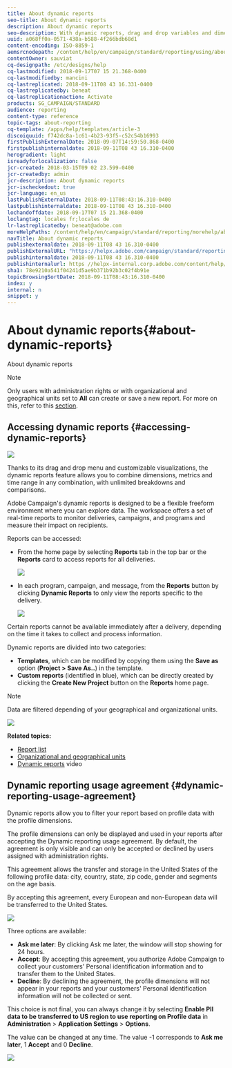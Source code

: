 ```yaml
---
title: About dynamic reports
seo-title: About dynamic reports
description: About dynamic reports
seo-description: With dynamic reports, drag and drop variables and dimensions into your freeform environment and analyze the success of your campaigns.
uuid: a068ff0a-0571-438a-b588-4f266bdb68d1
content-encoding: ISO-8859-1
aemsrcnodepath: /content/help/en/campaign/standard/reporting/using/about-dynamic-reports
contentOwner: sauviat
cq-designpath: /etc/designs/help
cq-lastmodified: 2018-09-17T07 15 21.368-0400
cq-lastmodifiedby: mancini
cq-lastreplicated: 2018-09-11T08 43 16.331-0400
cq-lastreplicatedby: beneat
cq-lastreplicationaction: Activate
products: SG_CAMPAIGN/STANDARD
audience: reporting
content-type: reference
topic-tags: about-reporting
cq-template: /apps/help/templates/article-3
discoiquuid: f742dc8a-1c61-4b23-93f5-c52c54b16993
firstPublishExternalDate: 2018-09-07T14:59:50.868-0400
firstpublishinternaldate: 2018-09-11T08 43 16.310-0400
herogradient: light
isreadyforlocalization: false
jcr-created: 2018-03-15T09 02 23.599-0400
jcr-createdby: admin
jcr-description: About dynamic reports
jcr-ischeckedout: true
jcr-language: en_us
lastPublishExternalDate: 2018-09-11T08:43:16.310-0400
lastpublishinternaldate: 2018-09-11T08 43 16.310-0400
lochandoffdate: 2018-09-17T07 15 21.368-0400
loclangtag: locales fr;locales de
lr-lastreplicatedby: beneat@adobe.com
moreHelpPaths: /content/help/en/campaign/standard/reporting/morehelp/about-reporting;/content/help/en/campaign/standard/reporting/morehelp/about-reporting
navTitle: About dynamic reports
publishexternaldate: 2018-09-11T08 43 16.310-0400
publishExternalURL: "https://helpx.adobe.com/campaign/standard/reporting/using/about-dynamic-reports.html"
publishinternaldate: 2018-09-11T08 43 16.310-0400
publishinternalurl: https //helpx-internal.corp.adobe.com/content/help/en/campaign/standard/reporting/using/about-dynamic-reports.html
sha1: 78e9210a541f04241d5ae9b371b92b3c02f4b91e
topicBrowsingSortDate: 2018-09-11T08:43:16.310-0400
index: y
internal: n
snippet: y
---
```


# About dynamic reports{#about-dynamic-reports}

About dynamic reports

>[!NOTE]
>
>Only users with administration rights or with organizational and geographical units set to **All** can create or save a new report. For more on this, refer to this [section](../../administration/using/about-access-management.md#main-pars_text_27).

## Accessing dynamic reports {#accessing-dynamic-reports}

![](assets/dynamic_report_intro.png)

Thanks to its drag and drop menu and customizable visualizations, the dynamic reports feature allows you to combine dimensions, metrics and time range in any combination, with unlimited breakdowns and comparisons.

Adobe Campaign's dynamic reports is designed to be a flexible freeform environment where you can explore data. The workspace offers a set of real-time reports to monitor deliveries, campaigns, and programs and measure their impact on recipients.

Reports can be accessed:

* From the home page by selecting **Reports** tab in the top bar or the **Reports** card to access reports for all deliveries.

  ![](assets/campaign_reports_access.png)

* In each program, campaign, and message, from the **Reports** button by clicking **Dynamic Reports** to only view the reports specific to the delivery.

  ![](assets/campaign_reports_description.png)

Certain reports cannot be available immediately after a delivery, depending on the time it takes to collect and process information.

Dynamic reports are divided into two categories:

* **Templates**, which can be modified by copying them using the **Save as** option (**Project > Save As..**) in the template.
* **Custom reports** (identified in blue), which can be directly created by clicking the **Create New Project** button on the **Reports** home page.

>[!NOTE]
>
>Data are filtered depending of your geographical and organizational units.

![](assets/dynamic_report_overview.png)

**Related topics:**

* [Report list](../../reporting/using/defining-the-report-period.md)
* [Organizational and geographical units](../../administration/using/organizational-and-geographical-units.md)
* [Dynamic reports](http://docs.campaign.adobe.com/doc/standard/en/GST_Tutorials_How-to_videos.html) video

## Dynamic reporting usage agreement {#dynamic-reporting-usage-agreement}

Dynamic reports allow you to filter your report based on profile data with the profile dimensions.

The profile dimensions can only be displayed and used in your reports after accepting the Dynamic reporting usage agreement. By default, the agreement is only visible and can only be accepted or declined by users assigned with administration rights.

This agreement allows the transfer and storage in the United States of the following profile data: city, country, state, zip code, gender and segments on the age basis.

By accepting this agreement, every European and non-European data will be transferred to the United States.

![](assets/PII_window.png)

Three options are available:

* **Ask me later**: By clicking Ask me later, the window will stop showing for 24 hours.
* **Accept**: By accepting this agreement, you authorize Adobe Campaign to collect your customers' Personal identification information and to transfer them to the United States.
* **Decline**: By declining the agreement, the profile dimensions will not appear in your reports and your customers' Personal identification information will not be collected or sent.

This choice is not final, you can always change it by selecting **Enable PII data to be transferred to US region to use reporting on Profile data** in **Administration** > **Application Settings** > **Options**.

The value can be changed at any time. The value -1 corresponds to **Ask me later**, 1 **Accept** and 0 **Decline**.

![](assets/PII_window_2.png)

